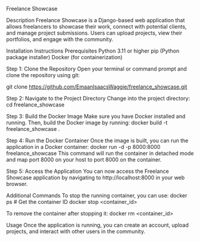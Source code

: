 Freelance Showcase

Description
Freelance Showcase is a Django-based web application that allows freelancers to showcase their work, connect with potential clients, and manage project submissions. Users can upload projects, view their portfolios, and engage with the community.

Installation Instructions
Prerequisites
Python 3.11 or higher
pip (Python package installer)
Docker (for containerization)

Step 1: Clone the Repository
Open your terminal or command prompt and clone the repository using git:

git clone https://github.com/EmaanIsaacsWaggie/freelance_showcase.git

Step 2: Navigate to the Project Directory
Change into the project directory:
cd freelance_showcase

Step 3: Build the Docker Image
Make sure you have Docker installed and running. Then, build the Docker image by running:
docker build -t freelance_showcase .

Step 4: Run the Docker Container
Once the image is built, you can run the application in a Docker container:
docker run -d -p 8000:8000 freelance_showcase
This command will run the container in detached mode and map port 8000 on your host to port 8000 on the container.

Step 5: Access the Application
You can now access the Freelance Showcase application by navigating to http://localhost:8000 in your web browser.

Additional Commands
To stop the running container, you can use:
docker ps  # Get the container ID
docker stop <container_id>


To remove the container after stopping it:
docker rm <container_id>

Usage
Once the application is running, you can create an account, upload projects, and interact with other users in the community.
